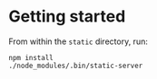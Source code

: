 # Getting started

From within the `static` directory, run:

```
npm install
./node_modules/.bin/static-server
````
